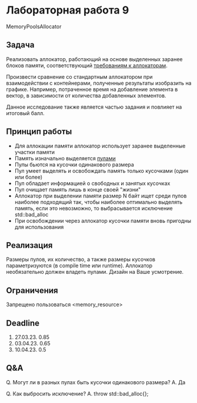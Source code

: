 # Лабораторная работа 9

MemoryPoolsAllocator

## Задача

Реализовать аллокатор, работающий на основе выделенных заранее блоков памяти, соответствующий [требованиям к аллокаторам](https://en.cppreference.com/w/cpp/named_req/Allocator).

Произвести сравнение со стандартным аллокатором при взаимодействии с контейнерами, полученные результаты изобразить на графике. Например, потраченное время на добавление элемента в вектор, в зависимости от количества добавленных элементов.

Данное исследование также является частью задания и повлияет на итоговый балл.

## Принцип работы

- Для аллокации памяти аллокатор использует заранее выделенные участки памяти
- Память изначально выделяется [пулами](https://en.wikipedia.org/wiki/Memory_pool)
- Пулы бьются на кусочки одинакового размера
- Пул умеет выделять и освобождать память только кусочками (один или более)
- Пул обладает информацией о свободных и занятых кусочках
- Пул очищает память лишь в конце своей "жизни"
- Аллокатор при выделении памяти размер N байт ищет среди пулов наиболее подходящий так, чтобы наиболее оптимально выделять память, если это невозможно, то выбрасывается исключение std::bad_alloc
- При освобождении через аллокатор кусочки памяти вновь пригодны для использования


## Реализация

Размеры пулов, их количество, а также размеры кусочков параметризуются (в compile time или runtime).
Аллокатор необязательно должен владеть пулами. Дизайн на Ваше усмотрение.


## Ограничения

Запрещено пользоваться <memory_resource>


## Deadline

1. 27.03.23. 0.85
2. 03.04.23. 0.65
3. 10.04.23. 0.5


## Q&A

Q. Могут ли в разных пулах быть кусочки одинакового размера?
A. Да

Q. Как выбросить исключение?
А. throw std::bad_alloc{};
